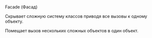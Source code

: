 Facade (Фасад)

Скрывает сложную систему классов приводя все вызовы к одному объекту.

Помещает вызов нескольких сложных объектов в один объект.
